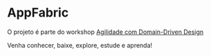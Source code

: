 # AppFabric

O projeto é parte do workshop [Agilidade com Domain-Driven Design](https://desenvolvacomagilidade.com/workshop) 

Venha conhecer, baixe, explore, estude e aprenda!

